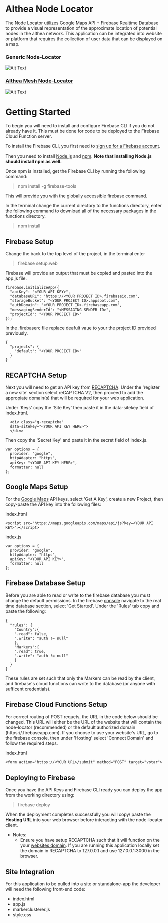 # Althea Node Locator

The Node Locator utilizes Google Maps API + Firebase Realtime Database to provide a visual representation of the approximate location of potential nodes in the althea network. This application can be integrated into website or platform that requires the collection of user data that can be displayed on a map. 

### Generic Node-Locator
![Alt Text](http://res.cloudinary.com/dcgnyswpg/image/upload/v1519434259/demo2-screenshot_ck37tv.png)

### [Althea Mesh Node-Locator](https://altheamesh.com/)
![Alt Text](http://res.cloudinary.com/dcgnyswpg/image/upload/v1519432417/demo-screenshot_epd4jg.png)


# Getting Started

To begin you will need to install and configure Firebase CLI if you do not already have it. This must be done for code to be deployed to the Firebase Cloud Function server.

To install the Firebase CLI, you first need to [sign up for a Firebase account](https://firebase.google.com/).

Then you need to install [Node.js](http://nodejs.org/) and [npm](https://npmjs.org/). **Note that installing Node.js should install npm as well.**

Once npm is installed, get the Firebase CLI by running the following command:

> npm install -g firebase-tools

This will provide you with the globally accessible firebase command.

In the terminal change the current directory to the functions directory, enter the following command to download all of the necessary packages in the functions directory.

> npm install

## Firebase Setup

Change the back to the top level of the project, in the terminal enter

> firebase setup:web

Firebase will provide an output that must be copied and pasted into the app.js file. 

```
firebase.initializeApp({
  "apiKey": "<YOUR API KEY>",
  "databaseURL": "https://<YOUR PROJECT ID>.firebaseio.com",
  "storageBucket": "<YOUR PROJECT ID>.appspot.com",
  "authDomain": "<YOUR PROJECT ID>.firebaseapp.com",
  "messagingSenderId": "<MESSAGING SENDER ID>",
  "projectId": "<YOUR PROJECT ID>"
});
```

In the .firebaserc file replace deafult vaue to your the project ID provided previously.

```
{
  "projects": {
    "default": "<YOUR PROJECT ID>"
  }
}
``` 

## RECAPTCHA Setup

Next you will need to get an API key from [RECAPTCHA](https://www.google.com/recaptcha/admin#list). Under the 'register a new site' section select reCAPTCHA V2, then proceed to add the appropiate domain(s) that will be required for your web application.

Under 'Keys' copy the 'Site Key' then paste it in the data-sitekey field of index.html. 

```
  <div class="g-recaptcha" 
  data-sitekey="<YOUR API KEY HERE>">
  </div>
```

Then copy the 'Secret Key' and paste it in the secret field of index.js. 

```
var options = {
  provider: "google",
  httpAdapter: "https",
  apiKey: "<YOUR API KEY HERE>",
  formatter: null
};
```

## Google Maps Setup

For the [Google Maps](https://developers.google.com/maps/documentation/javascript/get-api-key) API keys, select 'Get A Key', create a new Project, then copy-paste the API key into the following files:

index.html
```
<script src="https://maps.googleapis.com/maps/api/js?key=<YOUR API KEY>"></script>
``` 

index.js
```
var options = {
  provider: "google",
  httpAdapter: "https",
  apiKey: "<YOUR API KEY>",
  formatter: null
};
```

## Firebase Database Setup

Before you are able to read or write to the firebase database you must change the default permissions. In the firebase [console](https://firebase.google.com/) navigate to the real time database section, select 'Get Started'. Under the 'Rules' tab copy and paste the following:

```
{
  "rules": {
    "Country":{
    ".read": false,
    ".write": "auth != null"      
    },
    "Markers":{
    ".read": true,
    ".write": "auth != null"      
    }
  }
}
```

These rules are set such that only the Markers can be read by the client, and firebase's cloud functions can write to the database (or anyone with sufficent credentials). 

## Firebase Cloud Functions Setup

For correct routing of POST requets, the URL in the code below should be changed. This URL will either be the URL of the website that will contain the node-locator (recommended) or the default authorized domain (https://<YOUR PROJECT ID>.firebaseapp.com). If you choose to use your website's URL, go to the firebase console, then under 'Hosting' select 'Connect Domain' and follow the required steps. 

index.html
```
<form action="https://<YOUR URL>/submit" method="POST" target="votar">
```

## Deploying to Firebase

Once you have the API Keys and Firebase CLI ready you can deploy the app from the working directory using:

> firebase deploy

When the deployment completes successfully you will copy/ paste the **Hosting URL** into your web browser before interacting with the node-locator client.

* Notes:
  * Ensure you have setup RECAPTCHA such that it will function on the your [websites domain](https://developers.google.com/recaptcha/docs/domain_validation). If you are running this application locally set the domain in RECAPTCHA to 127.0.0.1 and use 127.0.0.1:3000 in the browser.


 ## Site Integration

 For this application to be pulled into a site or standalone-app the developer will need the following front-end code:

- index.html
- app.js
- markerclusterer.js
- style.css 
